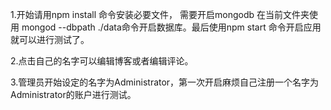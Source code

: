 1.开始请用npm install 命令安装必要文件， 需要开启mongodb 在当前文件夹使用 mongod --dbpath ./data命令开启数据库。最后使用npm start 命令开启应用就可以进行测试了。

2.点击自己的名字可以编辑博客或者编辑评论。

3.管理员开始设定的名字为Administrator，第一次开启麻烦自己注册一个名字为Administrator的账户进行测试。